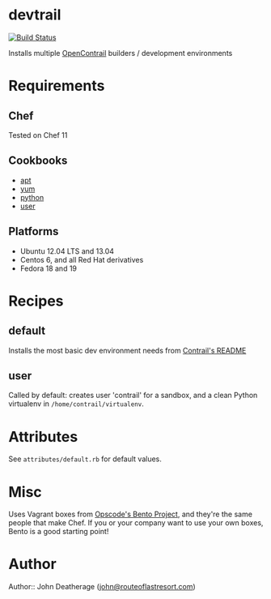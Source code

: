 # devtrail

[![Build Status](https://secure.travis-ci.org/routelastresort/cookbook-devtrail.png)](http://travis-ci.org/routelastresort/cookbook-devtrail)

Installs multiple [OpenContrail](http://opencontrail.org) builders / development environments

# Requirements

## Chef

Tested on Chef 11

## Cookbooks

- [apt](http://community.opscode.com/cookbooks/apt)
- [yum](http://community.opscode.com/cookbooks/yum)
- [python](http://community.opscode.com/cookbooks/python)
- [user](http://community.opscode.com/cookbooks/user)

## Platforms

- Ubuntu 12.04 LTS and 13.04
- Centos 6, and all Red Hat derivatives
- Fedora 18 and 19

# Recipes

## default

Installs the most basic dev environment needs from [Contrail's README](http://juniper.github.io/contrail-vnc/README.html)

## user

Called by default: creates user 'contrail' for a sandbox, and a clean Python virtualenv in `/home/contrail/virtualenv`.

# Attributes

See `attributes/default.rb` for default values.

# Misc

Uses Vagrant boxes from [Opscode's Bento Project](https://github.com/opscode/bento), and they're the same people that make Chef.  If you or your company want to use your own boxes, Bento is a good starting point!

# Author

Author:: John Deatherage (john@routeoflastresort.com)
